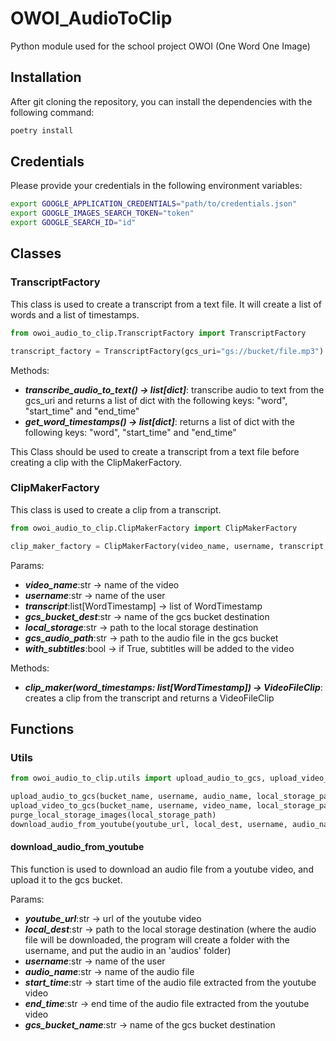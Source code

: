 # OWOI_AudioToClip
Python module used for the school project OWOI (One Word One Image)

## Installation

After git cloning the repository, you can install the dependencies with the following command:

```bash
poetry install
```

## Credentials

Please provide your credentials in the following environment variables:

```bash
export GOOGLE_APPLICATION_CREDENTIALS="path/to/credentials.json"
export GOOGLE_IMAGES_SEARCH_TOKEN="token"
export GOOGLE_SEARCH_ID="id"
```

## Classes

### TranscriptFactory

This class is used to create a transcript from a text file. It will create a list of words and a list of timestamps.

```python	
from owoi_audio_to_clip.TranscriptFactory import TranscriptFactory

transcript_factory = TranscriptFactory(gcs_uri="gs://bucket/file.mp3")
```

Methods:
- ***transcribe_audio_to_text() -> list[dict]***: transcribe audio to text from the gcs_uri and returns a list of dict with the following keys: "word", "start_time" and "end_time"
- ***get_word_timestamps() -> list[dict]***: returns a list of dict with the following keys: "word", "start_time" and "end_time"

This Class should be used to create a transcript from a text file before creating a clip with the ClipMakerFactory.

### ClipMakerFactory

This class is used to create a clip from a transcript.

```python
from owoi_audio_to_clip.ClipMakerFactory import ClipMakerFactory

clip_maker_factory = ClipMakerFactory(video_name, username, transcript, gcs_bucket_name, local_storage_path, gcs_audio_name, with_subtitles=True)
```

Params:
- ***video_name***:str -> name of the video
- ***username***:str -> name of the user
- ***transcript***:list[WordTimestamp] -> list of WordTimestamp
- ***gcs_bucket_dest***:str -> name of the gcs bucket destination
- ***local_storage***:str -> path to the local storage destination
- ***gcs_audio_path***:str -> path to the audio file in the gcs bucket
- ***with_subtitles***:bool -> if True, subtitles will be added to the video

Methods:
- ***clip_maker(word_timestamps: list[WordTimestamp]) -> VideoFileClip***: creates a clip from the transcript and returns a VideoFileClip

## Functions

### Utils

```python
from owoi_audio_to_clip.utils import upload_audio_to_gcs, upload_video_to_gcs, purge_local_storage_images

upload_audio_to_gcs(bucket_name, username, audio_name, local_storage_path)
upload_video_to_gcs(bucket_name, username, video_name, local_storage_path)
purge_local_storage_images(local_storage_path)
download_audio_from_youtube(youtube_url, local_dest, username, audio_name, start_time, end_time, gcs_bucket_name)
```

#### download_audio_from_youtube

This function is used to download an audio file from a youtube video, and upload it to the gcs bucket.

Params:
- ***youtube_url***:str -> url of the youtube video
- ***local_dest***:str -> path to the local storage destination (where the audio file will be downloaded, the program will create a folder with the username, and put the audio in an 'audios' folder)
- ***username***:str -> name of the user
- ***audio_name***:str -> name of the audio file
- ***start_time***:str -> start time of the audio file extracted from the youtube video
- ***end_time***:str -> end time of the audio file extracted from the youtube video
- ***gcs_bucket_name***:str -> name of the gcs bucket destination